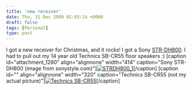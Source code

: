 ```yaml
---
title: 'new receiver'
date: Thu, 31 Dec 2009 02:03:14 +0000
draft: false
tags: [Personal]
type: post
---
```


I got a new receiver for Christmas, and it rocks! I got a Sony [STR-DH800](http://www.sonystyle.com/webapp/wcs/stores/servlet/ProductDisplay?catalogId=10551&storeId=10151&langId=-1&productId=8198552921665793060). I had to pull out my 14 year old Technics SB-CR55 floor speakers :) \[caption id="attachment\_1280" align="alignnone" width="414" caption="Sony STR-DH800 (image from sonystyle.com)"\][![](http://zeusville.files.wordpress.com/2009/12/strdh800_1.png "STRDH800_1")](http://www.sonystyle.com/wcsstore/SonyStyleStorefrontAssetStore/img/718x407/STRDH800_1.png)\[/caption\] \[caption id="" align="alignnone" width="320" caption="Technics SB-CR55 (not my actual picture)"\][![](http://4.bp.blogspot.com/_vxy23TPueNo/SZUdpOgcI_I/AAAAAAAAAnY/cu01ELHAIFU/s320/P1030709.JPG "Technics SB-CR55")](http://4.bp.blogspot.com/_vxy23TPueNo/SZUdpOgcI_I/AAAAAAAAAnY/cu01ELHAIFU/s320/P1030709.JPG)\[/caption\]